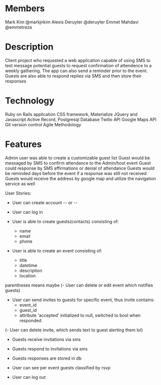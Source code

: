 # Members  
  Mark Kim  @markjnkim
  Alexis Deruyter @deruyter
  Emmet Mahdavi @emmetreza

# Description
  Client project who requested a web application capable of using SMS to test message potential guests to request confirmation of attendence to a weekly gathering.  The app can also send a reminder prior to the event.  Guests are also able to respond replies via SMS and then store their responses 
  
# Technology
  Ruby on Rails application 
  CSS framework, Materialize
  JQuery and Javascript
  Active Record, Postgresql Database
  Twilio API
  Google Maps API
  Git version control
  Agile Methodology
  
# Features
  Admin user was able to create a customizable guest list
  Guest would be messaged by SMS to confirm attendance to the Admin/host event
  Guest could response by SMS affirmations or denial of attendance
  Guests would be reminded days before the event if a response was still not received
  Guests would receive the address by google map and utilize the navigation service as well 
  
  User Stories:
  - User can create account
  -- or --
  - User can log in

  - User is able to create guests(contacts) consisting of:
    + name
    + email
    + phone

  - User is able to create an event consisting of:
    + title
    + datetime
    + description
    + location

  parentheses means maybe
  (- User can delete or edit event which notifies guests)

  - User can send invites to guests for specific event, thus invite contains:
    + event_id
    + guest_id
    + attribute 'accepted' initialized to null, switched to bool when responded

  (- User can delete invite, which sends text to guest alerting them lol)

  - Guests receive invitations via sms
  - Guests respond to invitations via sms
  - Guests responses are stored in db

  - User can see per event guests classified by rsvp

  - User can log out
